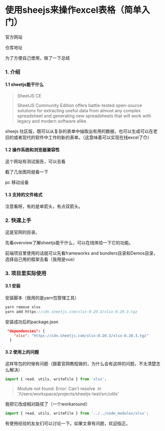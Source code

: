 # 使用sheejs来操作excel表格（简单入门）

官方网站

仓库地址

为了方便自己使用，做了一下总结

### 1. 介绍

#### 1.1 sheetjs能干什么

> SheetJS CE
>
> SheetJS Community Edition offers battle-tested open-source solutions for extracting useful data from almost any complex spreadsheet and generating new spreadsheets that will work with legacy and modern software alike.

sheejs 社区版，既可以从复杂的表单中抽取出有用的数据，也可以生成可以在老旧的或者现代的软件中工作的新的表单。（这意味着可以实现在线excel了😯）

#### 1.2 操作系统和浏览器兼容性

这个网站有测试报告，可以去看


截了几张图将就看一下

pc
移动设备


#### 1.3 支持的文件格式

注意看呀，有的是单箭头，有点双箭头。


### 2. 快速上手

这是官网的目录。

先看overview了解sheetjs能干什么，可以在线体验一下它的功能。

前端项目里使用的话就可以先看frameworks and bundlers目录和Demos目录，选择自己用的框架去看（我用是vue）


### 3. 项目里实际使用

#### 3.1 安装

安装脚本（我用的是yarn包管理工具）

```js
yarn remove xlsx
yarn add https://cdn.sheetjs.com/xlsx-0.20.3/xlsx-0.20.3.tgz
```

安装成功后的package.json

```json
 "dependencies": {
    "xlsx": "https://cdn.sheetjs.com/xlsx-0.20.3/xlsx-0.20.3.tgz"
  }
```

#### 3.2 使用上的问题

这样导包的时候有问题（跟着官网教程做的，为什么会有这样的问题，不太清楚怎么解决）

```js
import { read, utils, writeFile } from 'xlsx';
```

> Module not found: Error: Can't resolve  in '/Users/workspace/projects/sheetjs-test/src/utils'

我把它改成相对路径了（一个workaround）

```js
import { read, utils, writeFile } from '../../node_modules/xlsx';
```

有使用经验的友友们可以讨论一下。如果文章有问题，欢迎指正。
